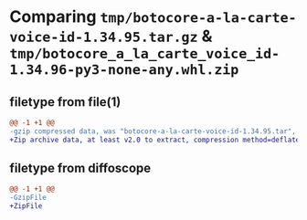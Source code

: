 # Comparing `tmp/botocore-a-la-carte-voice-id-1.34.95.tar.gz` & `tmp/botocore_a_la_carte_voice_id-1.34.96-py3-none-any.whl.zip`

## filetype from file(1)

```diff
@@ -1 +1 @@
-gzip compressed data, was "botocore-a-la-carte-voice-id-1.34.95.tar", last modified: Wed May  1 01:06:38 2024, max compression
+Zip archive data, at least v2.0 to extract, compression method=deflate
```

## filetype from diffoscope

```diff
@@ -1 +1 @@
-GzipFile
+ZipFile
```

